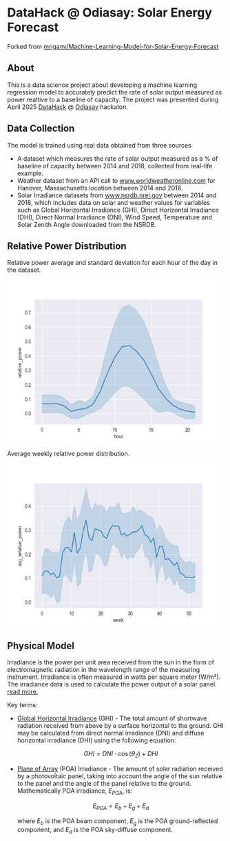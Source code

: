 # DataHack @ Odiasay: Solar Energy Forecast
Forked from [mriganv/Machine-Learning-Model-for-Solar-Energy-Forecast](https://github.com/mriganv/Machine-Learning-Model-for-Solar-Energy-Forecast)

## About

This is a data science project about developing a machine learning regression model to accurately predict the rate of solar output measured as power realtive to a baseline of capacity.
The project was presented during April 2025 [DataHack](https://datahack.org.il/) @ [Odiasay](https://www.madaney.net/odyssey) hackaton.

## Data Collection

The model is trained using real data obtained from three sources 
* A dataset which measures the rate of solar output measured as a % of baseline of capacity between 2014 and 2018, collected from real-life example. 
* Weather dataset from an API call to www.worldweatheronline.com for Hanover, Massachusetts location between  2014 and 2018. 
* Solar Irradiance datasets from www.nsrdb.nrel.gov between 2014 and 2018, which includes data on solar and weather values for variables such as Global Horizontal Irradiance (GHI), Direct Horizontal Irradiance (DHI), Direct Normal Irradiance (DNI), Wind Speed, Temperature and Solar Zenith Angle downloaded from the NSRDB. 

## Relative Power Distribution
Relative power average and standard deviation for each hour of the day in the dataset.

![power_hourly](output/relative_power_by_hour.png)

Average weekly relative power distribution.

![power_weekly](output/avg_relative_power_by_week.png)

## Physical Model   

Irradiance is the power per unit area received from the sun in the form of electromagnetic radiation in the wavelength range of the measuring instrument.
Irradiance is often measured in watts per square meter (W/m²).
The irradiance data is used to calculate the power output of a solar panel.
[read more.](https://pvpmc.sandia.gov/modeling-guide/1-weather-design-inputs/irradiance-insolation/)

Key terms:
* [Global Horizontal Irradiance](https://pvpmc.sandia.gov/modeling-guide/1-weather-design-inputs/irradiance-insolation/global-horizontal-irradiance/) (GHI) - The total amount of shortwave radiation received from above by a surface horizontal to the ground.
  GHI may be calculated from direct normal irradiance (DNI) and diffuse horizontal irradiance (DHI) using the following equation:
  
  $$GHI = DNI \cdot \cos(\theta_Z) + DHI$$
  
* [Plane of Array](https://pvpmc.sandia.gov/modeling-guide/1-weather-design-inputs/plane-of-array-poa-irradiance/) (POA) Irradiance - The amount of solar radiation received by a photovoltaic panel, taking into account the angle of the sun relative to the panel and the angle of the panel relative to the ground.
  Mathematically POA irradiance, $E_{POA}$, is:
  
  $$E_{POA} = E_b + E_g + E_d$$
 
  where $E_b$ is the POA beam component, 
  $E_g$ is the POA ground-reflected component, and 
  $E_d$ is the POA sky-diffuse component.

